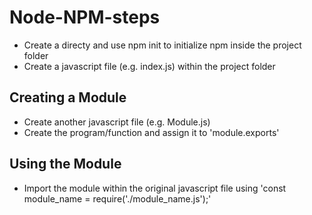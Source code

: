 # Node-NPM-steps

* Create a directy and use npm init to initialize npm inside the project folder
* Create a javascript file (e.g. index.js) within the project folder

## Creating a Module
* Create another javascript file (e.g. Module.js)
* Create the program/function and assign it to 'module.exports'

## Using the Module
* Import the module within the original javascript file using 'const module_name = require('./module_name.js');'